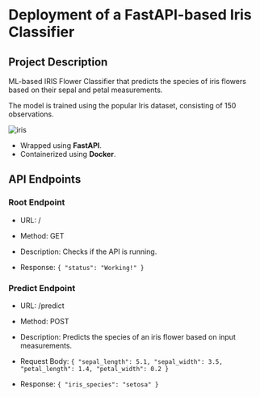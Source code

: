 # Deployment of a FastAPI-based Iris Classifier
## Project Description

ML-based IRIS Flower Classifier that predicts the species of iris flowers based on their sepal and petal measurements.

The model is trained using the popular Iris dataset, consisting of 150 observations. 

![iris](https://github.com/Cyrinemess/iris-classifier-fastapi-docker/assets/102186127/a01c95a3-7cc9-4654-9acc-a2ff2692d982)
* Wrapped using **FastAPI**.
* Containerized using **Docker**.

## API Endpoints
### Root Endpoint
* URL: /
* Method: GET

* Description: Checks if the API is running.
* Response: `{
  "status": "Working!"
}`
### Predict Endpoint
* URL: /predict

* Method: POST

* Description: Predicts the species of an iris flower based on input measurements.

* Request Body: `{
  "sepal_length": 5.1,
  "sepal_width": 3.5,
  "petal_length": 1.4,
  "petal_width": 0.2
}`
* Response:
`{
  "iris_species": "setosa"
}`

